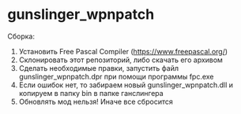 # gunslinger_wpnpatch
Сборка:
1) Установить Free Pascal Compiler (https://www.freepascal.org/)
2) Склонировать этот репозиторий, либо скачать его архивом
3) Сделать необходимые правки, запустить файл gunslinger_wpnpatch.dpr при помощи программы fpc.exe
4) Если ошибок нет, то забираем новый gunslinger_wpnpatch.dll и копируем в папку bin в папке ганслингера
5) Обновлять мод нельзя! Иначе все сбросится
